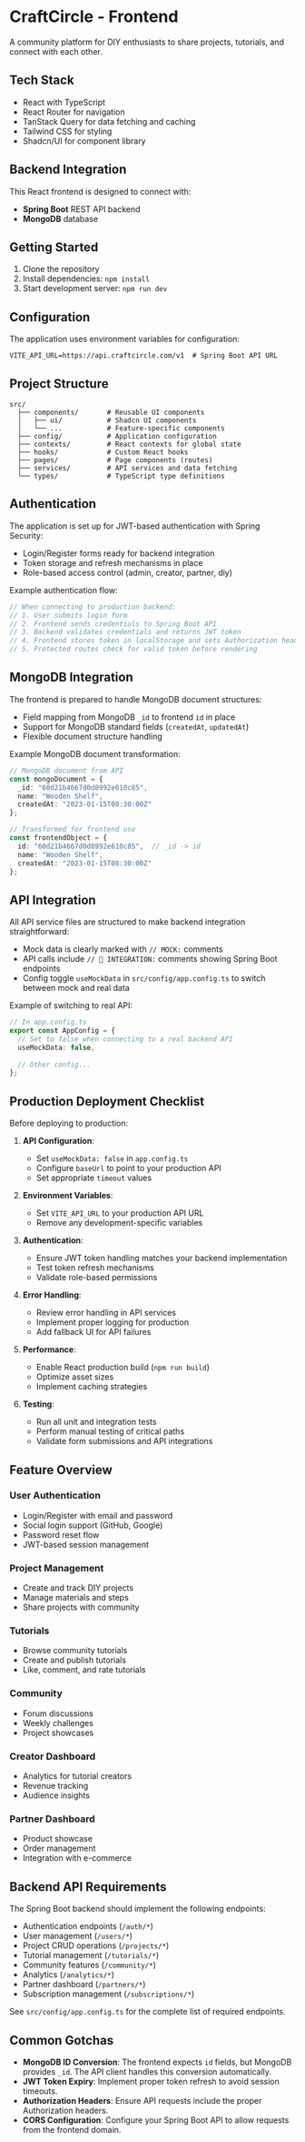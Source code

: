 # CraftCircle - Frontend

A community platform for DIY enthusiasts to share projects, tutorials, and connect with each other.

## Tech Stack

- React with TypeScript
- React Router for navigation
- TanStack Query for data fetching and caching
- Tailwind CSS for styling
- Shadcn/UI for component library

## Backend Integration 

This React frontend is designed to connect with:
- **Spring Boot** REST API backend
- **MongoDB** database

## Getting Started

1. Clone the repository
2. Install dependencies: `npm install`
3. Start development server: `npm run dev`

## Configuration

The application uses environment variables for configuration:

```
VITE_API_URL=https://api.craftcircle.com/v1  # Spring Boot API URL
```

## Project Structure

```
src/
  ├── components/       # Reusable UI components
  │   ├── ui/           # Shadcn UI components
  │   └── ...           # Feature-specific components
  ├── config/           # Application configuration
  ├── contexts/         # React contexts for global state
  ├── hooks/            # Custom React hooks
  ├── pages/            # Page components (routes)
  ├── services/         # API services and data fetching
  └── types/            # TypeScript type definitions
```

## Authentication

The application is set up for JWT-based authentication with Spring Security:

- Login/Register forms ready for backend integration
- Token storage and refresh mechanisms in place
- Role-based access control (admin, creator, partner, diy)

Example authentication flow:
```typescript
// When connecting to production backend:
// 1. User submits login form
// 2. Frontend sends credentials to Spring Boot API
// 3. Backend validates credentials and returns JWT token
// 4. Frontend stores token in localStorage and sets Authorization header
// 5. Protected routes check for valid token before rendering
```

## MongoDB Integration

The frontend is prepared to handle MongoDB document structures:

- Field mapping from MongoDB `_id` to frontend `id` in place
- Support for MongoDB standard fields (`createdAt`, `updatedAt`)
- Flexible document structure handling

Example MongoDB document transformation:
```typescript
// MongoDB document from API
const mongoDocument = {
  _id: "60d21b4667d0d8992e610c85",
  name: "Wooden Shelf",
  createdAt: "2023-01-15T08:30:00Z"
};

// Transformed for frontend use
const frontendObject = {
  id: "60d21b4667d0d8992e610c85",  // _id -> id
  name: "Wooden Shelf",
  createdAt: "2023-01-15T08:30:00Z"
};
```

## API Integration

All API service files are structured to make backend integration straightforward:

- Mock data is clearly marked with `// MOCK:` comments
- API calls include `// 🔧 INTEGRATION:` comments showing Spring Boot endpoints
- Config toggle `useMockData` in `src/config/app.config.ts` to switch between mock and real data

Example of switching to real API:
```typescript
// In app.config.ts
export const AppConfig = {
  // Set to false when connecting to a real backend API
  useMockData: false,
  
  // Other config...
};
```

## Production Deployment Checklist

Before deploying to production:

1. **API Configuration**:
   - Set `useMockData: false` in `app.config.ts`
   - Configure `baseUrl` to point to your production API
   - Set appropriate `timeout` values

2. **Environment Variables**:
   - Set `VITE_API_URL` to your production API URL
   - Remove any development-specific variables

3. **Authentication**:
   - Ensure JWT token handling matches your backend implementation
   - Test token refresh mechanisms
   - Validate role-based permissions

4. **Error Handling**:
   - Review error handling in API services
   - Implement proper logging for production
   - Add fallback UI for API failures

5. **Performance**:
   - Enable React production build (`npm run build`)
   - Optimize asset sizes
   - Implement caching strategies

6. **Testing**:
   - Run all unit and integration tests
   - Perform manual testing of critical paths
   - Validate form submissions and API integrations

## Feature Overview

### User Authentication
- Login/Register with email and password
- Social login support (GitHub, Google)
- Password reset flow
- JWT-based session management

### Project Management
- Create and track DIY projects
- Manage materials and steps
- Share projects with community

### Tutorials
- Browse community tutorials
- Create and publish tutorials
- Like, comment, and rate tutorials

### Community
- Forum discussions
- Weekly challenges
- Project showcases

### Creator Dashboard
- Analytics for tutorial creators
- Revenue tracking
- Audience insights

### Partner Dashboard
- Product showcase
- Order management
- Integration with e-commerce

## Backend API Requirements

The Spring Boot backend should implement the following endpoints:

- Authentication endpoints (`/auth/*`)
- User management (`/users/*`)
- Project CRUD operations (`/projects/*`)
- Tutorial management (`/tutorials/*`)
- Community features (`/community/*`)
- Analytics (`/analytics/*`)
- Partner dashboard (`/partners/*`)
- Subscription management (`/subscriptions/*`)

See `src/config/app.config.ts` for the complete list of required endpoints.

## Common Gotchas

- **MongoDB ID Conversion**: The frontend expects `id` fields, but MongoDB provides `_id`. The API client handles this conversion automatically.
- **JWT Token Expiry**: Implement proper token refresh to avoid session timeouts.
- **Authorization Headers**: Ensure API requests include the proper Authorization headers.
- **CORS Configuration**: Configure your Spring Boot API to allow requests from the frontend domain.
